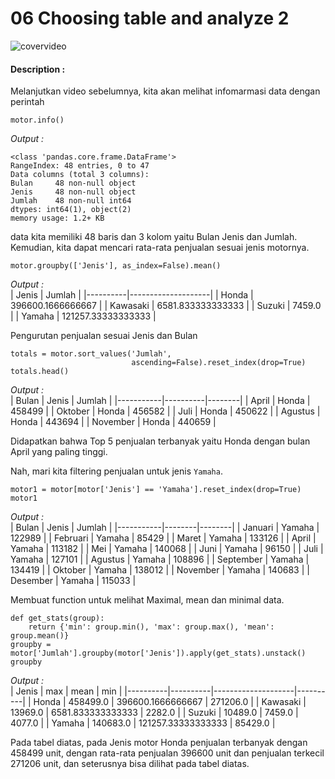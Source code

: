 # 06 Choosing table and analyze 2

![covervideo](http://bit.ly/makeaicovervideo)

#### **Description :**
Melanjutkan video sebelumnya, kita akan melihat infomarmasi data dengan perintah
```
motor.info()
```
*Output :* <br>
```
<class 'pandas.core.frame.DataFrame'>
RangeIndex: 48 entries, 0 to 47
Data columns (total 3 columns):
Bulan     48 non-null object
Jenis     48 non-null object
Jumlah    48 non-null int64
dtypes: int64(1), object(2)
memory usage: 1.2+ KB
```

data kita memiliki 48 baris dan 3 kolom yaitu Bulan Jenis dan Jumlah. Kemudian, kita dapat mencari rata-rata penjualan sesuai jenis motornya.
```
motor.groupby(['Jenis'], as_index=False).mean()
```
*Output :* <br>
| Jenis    | Jumlah             |
|----------|--------------------|
| Honda    | 396600.1666666667  |
| Kawasaki | 6581.833333333333  |
| Suzuki   | 7459.0             |
| Yamaha   | 121257.33333333333 |

Pengurutan penjualan sesuai Jenis dan Bulan 
```
totals = motor.sort_values('Jumlah', 
                           ascending=False).reset_index(drop=True)
totals.head()
```
*Output :* <br>
| Bulan     | Jenis    | Jumlah |
|-----------|----------|--------|
| April     | Honda    | 458499 |
| Oktober   | Honda    | 456582 |
| Juli      | Honda    | 450622 |
| Agustus   | Honda    | 443694 |
| November  | Honda    | 440659 |

Didapatkan bahwa Top 5 penjualan terbanyak yaitu Honda dengan bulan April  yang paling tinggi. 

Nah, mari kita filtering penjualan untuk jenis ```Yamaha```.
```
motor1 = motor[motor['Jenis'] == 'Yamaha'].reset_index(drop=True)
motor1
```
*Output :* <br>
| Bulan     | Jenis  | Jumlah |
|-----------|--------|--------|
| Januari   | Yamaha | 122989 |
| Februari  | Yamaha | 85429  |
| Maret     | Yamaha | 133126 |
| April     | Yamaha | 113182 |
| Mei       | Yamaha | 140068 |
| Juni      | Yamaha | 96150  |
| Juli      | Yamaha | 127101 |
| Agustus   | Yamaha | 108896 |
| September | Yamaha | 134419 |
| Oktober   | Yamaha | 138012 |
| November  | Yamaha | 140683 |
| Desember  | Yamaha | 115033 |

Membuat function untuk melihat Maximal, mean dan minimal data.
```
def get_stats(group):
    return {'min': group.min(), 'max': group.max(), 'mean': group.mean()}
groupby = motor['Jumlah'].groupby(motor['Jenis']).apply(get_stats).unstack()
groupby
```
*Output :* <br>
| Jenis    | max      | mean               | min      |
|----------|----------|--------------------|----------|
| Honda    | 458499.0 | 396600.1666666667  | 271206.0 |
| Kawasaki | 13969.0  | 6581.833333333333  | 2282.0   |
| Suzuki   | 10489.0  | 7459.0             | 4077.0   |
| Yamaha   | 140683.0 | 121257.33333333333 | 85429.0  |

Pada tabel diatas, pada Jenis motor Honda penjualan terbanyak dengan 458499 unit, dengan rata-rata penjualan 396600 unit dan penjualan terkecil 271206 unit, dan seterusnya bisa dilihat pada tabel diatas.